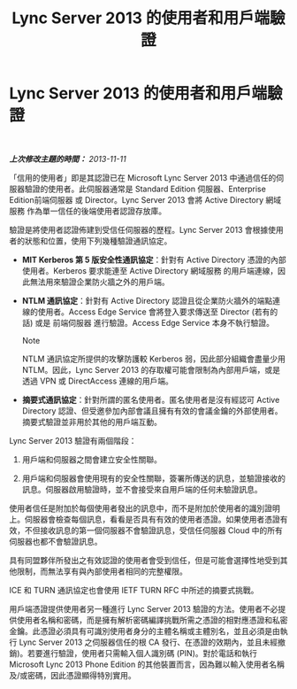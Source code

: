 ﻿---
title: Lync Server 2013 的使用者和用戶端驗證
TOCTitle: Lync Server 2013 的使用者和用戶端驗證
ms:assetid: 77f4b62a-f75c-424d-8f02-a6519090015d
ms:mtpsurl: https://technet.microsoft.com/zh-tw/library/Dn481132(v=OCS.15)
ms:contentKeyID: 59679126
ms.date: 08/10/2015
mtps_version: v=OCS.15
ms.translationtype: HT
---

# Lync Server 2013 的使用者和用戶端驗證

 

_**上次修改主題的時間：** 2013-11-11_

「信用的使用者」即是其認證已在 Microsoft Lync Server 2013 中通過信任的伺服器驗證的使用者。此伺服器通常是 Standard Edition 伺服器、Enterprise Edition前端伺服器 或 Director。Lync Server 2013 會將 Active Directory 網域服務 作為單一信任的後端使用者認證存放庫。

驗證是將使用者認證佈建到受信任伺服器的歷程。Lync Server 2013 會根據使用者的狀態和位置，使用下列幾種驗證通訊協定。

  - **MIT Kerberos 第 5 版安全性通訊協定**：針對有 Active Directory 憑證的內部使用者。Kerberos 要求能連至 Active Directory 網域服務 的用戶端連線，因此無法用來驗證企業防火牆之外的用戶端。

  - **NTLM 通訊協定**：針對有 Active Directory 認證且從企業防火牆外的端點連線的使用者。Access Edge Service 會將登入要求傳送至 Director (若有的話) 或是 前端伺服器 進行驗證。Access Edge Service 本身不執行驗證。
    
    > [!NOTE]  
    > NTLM 通訊協定所提供的攻擊防護較 Kerberos 弱，因此部分組織會盡量少用 NTLM。因此，Lync Server 2013 的存取權可能會限制為內部用戶端，或是透過 VPN 或 DirectAccess 連線的用戶端。
    


  - **摘要式通訊協定**：針對所謂的匿名使用者。匿名使用者是沒有經認可 Active Directory 認證、但受邀參加內部會議且擁有有效的會議金鑰的外部使用者。摘要式驗證並非用於其他的用戶端互動。

Lync Server 2013 驗證有兩個階段：

1.  用戶端和伺服器之間會建立安全性關聯。

2.  用戶端和伺服器會使用現有的安全性關聯，簽署所傳送的訊息，並驗證接收的訊息。伺服器啟用驗證時，並不會接受來自用戶端的任何未驗證訊息。

使用者信任是附加於每個使用者發出的訊息中，而不是附加於使用者的識別證明上。伺服器會檢查每個訊息，看看是否具有有效的使用者憑證。如果使用者憑證有效，不但接收訊息的第一個伺服器不會驗證訊息，受信任伺服器 Cloud 中的所有伺服器也都不會驗證訊息。

具有同盟夥伴所發出之有效認證的使用者會受到信任，但是可能會選擇性地受到其他限制，而無法享有與內部使用者相同的完整權限。

ICE 和 TURN 通訊協定也會使用 IETF TURN RFC 中所述的摘要式挑戰。

用戶端憑證提供使用者另一種進行 Lync Server 2013 驗證的方法。使用者不必提供使用者名稱和密碼，而是擁有解析密碼編譯挑戰所需之憑證的相對應憑證和私密金鑰。此憑證必須具有可識別使用者身分的主體名稱或主體別名，並且必須是由執行 Lync Server 2013 之伺服器信任的根 CA 發行、在憑證的效期內，並且未經撤銷)。若要進行驗證，使用者只需輸入個人識別碼 (PIN)。對於電話和執行 Microsoft Lync 2013 Phone Edition 的其他裝置而言，因為難以輸入使用者名稱及/或密碼，因此憑證顯得特別實用。


